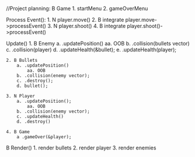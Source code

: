 //Project planning:
B Game
    1. startMenu
    2. gameOverMenu

Process Event():
    1. N player.move()
    2. B integrate player.move->processEvent()
    3. N player.shoot()
    4. B integrate player.shoot()->processEvent()

Update()
    1. B Enemy
        a. .updatePosition()
            aa. OOB
        b. .collision(bullets vector)
        c. .collision(player)
        d. .updateHealth(&bullet);
        e. .updateHealth(player);
    
    2. B Bullets
        a. .updatePosition()
            aa. OOB
        b. .collision(enemy vector);
        c. .destroy();
        d. bullet();
    
    3. N Player
        a. .updatePosition();
            aa. OOB
        b. .collision(enemy vector);
        c. .updateHealth()
        d. .destroy()
    
    4. B Game
        a .gameOver(&player);
    
B Render()
    1. render bullets
    2. render player
    3. render enemies